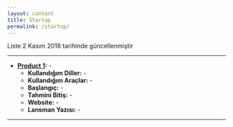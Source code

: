 ```yaml
---
layout: content
title: Startup
permalink: /startup/
---
```

Liste 2 Kasım 2018 tarihinde güncellenmiştir

------

- **[Product 1]():** -
  - __Kullandığım Diller:__ -
  - __Kullandığım Araçlar:__ -
  - __Başlangıç:__ -
  - __Tahmini Bitiş:__ -
  - __Website:__ -
  - __Lansman Yazısı:__ -

------